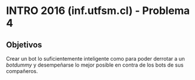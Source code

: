 # INTRO 2016 (inf.utfsm.cl) - Problema 4

## Objetivos

Crear un bot lo suficientemente inteligente como para poder derrotar a un *botdummy* y desempeñarse lo mejor posible en contra de los bots de sus compañeros.